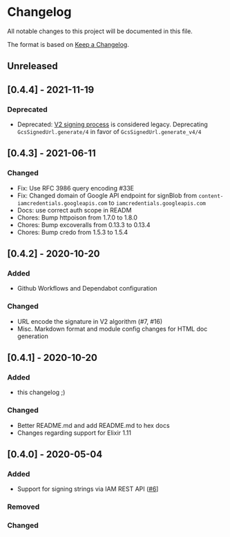 # Changelog

All notable changes to this project will be documented in this file.

The format is based on [Keep a Changelog](https://keepachangelog.com/en/1.0.0/).

## Unreleased

## [0.4.4] - 2021-11-19

### Deprecated

- Deprecated: [V2 signing process](https://cloud.google.com/storage/docs/access-control/signed-urls-v2) is considered legacy. Deprecating `GcsSignedUrl.generate/4` in favor of `GcsSignedUrl.generate_v4/4`

## [0.4.3] - 2021-06-11

### Changed

- Fix: Use RFC 3986 query encoding #33E
- Fix: Changed domain of Google API endpoint for signBlob from `content-iamcredentials.googleapis.com` to `iamcredentials.googleapis.com`
- Docs: use correct auth scope in READM
- Chores: Bump httpoison from 1.7.0 to 1.8.0
- Chores: Bump excoveralls from 0.13.3 to 0.13.4
- Chores: Bump credo from 1.5.3 to 1.5.4

## [0.4.2] - 2020-10-20

### Added

- Github Workflows and Dependabot configuration

### Changed

- URL encode the signature in V2 algorithm (#7, #16)
- Misc. Markdown format and module config changes for HTML doc generation

## [0.4.1] - 2020-10-20

### Added

- this changelog ;)

### Changed

- Better README.md and add README.md to hex docs
- Changes regarding support for Elixir 1.11

## [0.4.0] - 2020-05-04

### Added

- Support for signing strings via IAM REST API ([#6](https://github.com/alexandrubagu/gcs_signed_url/pull/6)]

### Removed

### Changed
